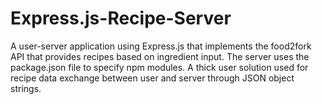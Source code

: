 # Express.js-Recipe-Server

A user-server application using Express.js that implements the food2fork API that provides recipes based on ingredient input. The server uses the
package.json file to specify npm modules. A thick user solution used for recipe data exchange between user and server through JSON object strings.
